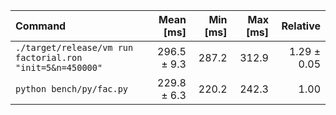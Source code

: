 | Command | Mean [ms] | Min [ms] | Max [ms] | Relative |
|:---|---:|---:|---:|---:|
| `./target/release/vm run factorial.ron "init=5&n=450000"` | 296.5 ± 9.3 | 287.2 | 312.9 | 1.29 ± 0.05 |
| `python bench/py/fac.py` | 229.8 ± 6.3 | 220.2 | 242.3 | 1.00 |
